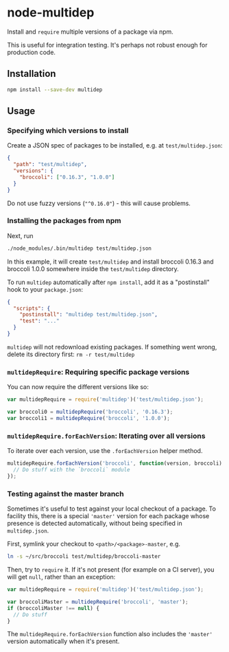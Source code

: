 # node-multidep

Install and `require` multiple versions of a package via npm.

This is useful for integration testing. It's perhaps not robust enough for
production code.

## Installation

```bash
npm install --save-dev multidep
```

## Usage

### Specifying which versions to install

Create a JSON spec of packages to be installed, e.g. at `test/multidep.json`:

```json
{
  "path": "test/multidep",
  "versions": {
    "broccoli": ["0.16.3", "1.0.0"]
  }
}
```

Do not use fuzzy versions (`"^0.16.0"`) - this will cause problems.

### Installing the packages from npm

Next, run

```bash
./node_modules/.bin/multidep test/multidep.json
```

In this example, it will create `test/multidep` and install broccoli 0.16.3
and broccoli 1.0.0 somewhere inside the `test/multidep` directory.

To run `multidep` automatically after `npm install`, add it as a "postinstall"
hook to your `package.json`:

```json
{
  "scripts": {
    "postinstall": "multidep test/multidep.json",
    "test": "..."
  }
}
```

`multidep` will not redownload existing packages. If something went wrong,
delete its directory first: `rm -r test/multidep`

### `multidepRequire`: Requiring specific package versions

You can now require the different versions like so:

```js
var multidepRequire = require('multidep')('test/multidep.json');

var broccoli0 = multidepRequire('broccoli', '0.16.3');
var broccoli1 = multidepRequire('broccoli', '1.0.0');
```

### `multidepRequire.forEachVersion`: Iterating over all versions

To iterate over each version, use the `.forEachVersion` helper method.

```js
multidepRequire.forEachVersion('broccoli', function(version, broccoli) {
  // Do stuff with the `broccoli` module
});
```

### Testing against the master branch

Sometimes it's useful to test against your local checkout of a package. To
facility this, there is a special `'master'` version for each package whose
presence is detected automatically, without being specified in
`multidep.json`.

First, symlink your checkout to `<path>/<package>-master`, e.g.

```bash
ln -s ~/src/broccoli test/multidep/broccoli-master
```

Then, try to `require` it. If it's not present (for example on a CI server),
you will get `null`, rather than an exception:

```js
var multidepRequire = require('multidep')('test/multidep.json');

var broccoliMaster = multidepRequire('broccoli', 'master');
if (broccoliMaster !== null) {
  // Do stuff
}
```

The `multidepRequire.forEachVersion` function also includes the `'master'`
version automatically when it's present.
